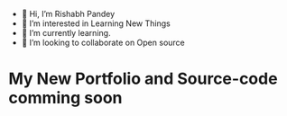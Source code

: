 - 👋 Hi, I’m Rishabh Pandey
- 👀 I’m interested in Learning New Things
- 🌱 I’m currently learning.
- 💞️ I’m looking to collaborate on Open source

# My New Portfolio and Source-code comming soon 

<!-- - 📫 How to reach me  -->

<!---
Rishabh8210/Rishabh8210 is a ✨ special ✨ repository because its `README.md` (this file) appears on your GitHub profile.
You can click the Preview link to take a look at your changes.
--->
